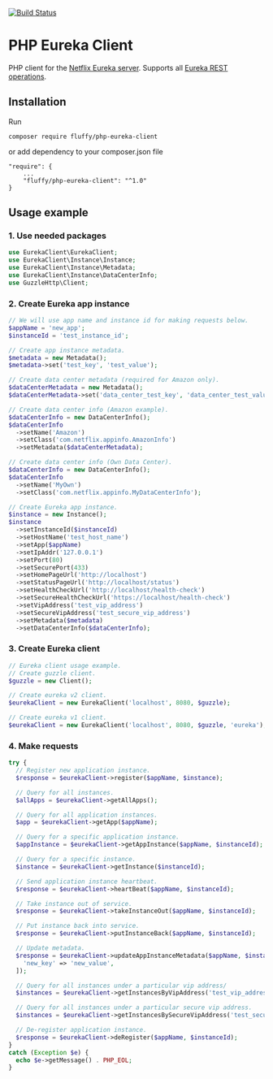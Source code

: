 [![Build Status](https://travis-ci.org/PavelLoparev/php-eureka-client.svg?branch=master)](https://travis-ci.org/PavelLoparev/php-eureka-client)

# PHP Eureka Client

PHP client for the [Netflix Eureka server](https://github.com/Netflix/eureka). Supports all [Eureka REST operations](https://github.com/Netflix/eureka/wiki/Eureka-REST-operations).

## Installation
Run
```
composer require fluffy/php-eureka-client
```
or add dependency to your composer.json file
```
"require": {
    ...
    "fluffy/php-eureka-client": "^1.0"
}

```
## Usage example
### 1. Use needed packages
```php
use EurekaClient\EurekaClient;
use EurekaClient\Instance\Instance;
use EurekaClient\Instance\Metadata;
use EurekaClient\Instance\DataCenterInfo;
use GuzzleHttp\Client;
```
### 2. Create Eureka app instance
```php
// We will use app name and instance id for making requests below.
$appName = 'new_app';
$instanceId = 'test_instance_id';

// Create app instance metadata.
$metadata = new Metadata();
$metadata->set('test_key', 'test_value');

// Create data center metadata (required for Amazon only).
$dataCenterMetadata = new Metadata();
$dataCenterMetadata->set('data_center_test_key', 'data_center_test_value');

// Create data center info (Amazon example).
$dataCenterInfo = new DataCenterInfo();
$dataCenterInfo
  ->setName('Amazon')
  ->setClass('com.netflix.appinfo.AmazonInfo')
  ->setMetadata($dataCenterMetadata);

// Create data center info (Own Data Center).
$dataCenterInfo = new DataCenterInfo();
$dataCenterInfo
  ->setName('MyOwn')
  ->setClass('com.netflix.appinfo.MyDataCenterInfo');

// Create Eureka app instance.
$instance = new Instance();
$instance
  ->setInstanceId($instanceId)
  ->setHostName('test_host_name')
  ->setApp($appName)
  ->setIpAddr('127.0.0.1')
  ->setPort(80)
  ->setSecurePort(433)
  ->setHomePageUrl('http://localhost')
  ->setStatusPageUrl('http://localhost/status')
  ->setHealthCheckUrl('http://localhost/health-check')
  ->setSecureHealthCheckUrl('https://localhost/health-check')
  ->setVipAddress('test_vip_address')
  ->setSecureVipAddress('test_secure_vip_address')
  ->setMetadata($metadata)
  ->setDataCenterInfo($dataCenterInfo);
```
### 3. Create Eureka client
```php
// Eureka client usage example.
// Create guzzle client.
$guzzle = new Client();

// Create eureka v2 client.
$eurekaClient = new EurekaClient('localhost', 8080, $guzzle);

// Create eureka v1 client.
$eurekaClient = new EurekaClient('localhost', 8080, $guzzle, 'eureka');
```
### 4. Make requests
```php
try {
  // Register new application instance.
  $response = $eurekaClient->register($appName, $instance);

  // Query for all instances.
  $allApps = $eurekaClient->getAllApps();

  // Query for all application instances.
  $app = $eurekaClient->getApp($appName);

  // Query for a specific application instance.
  $appInstance = $eurekaClient->getAppInstance($appName, $instanceId);

  // Query for a specific instance.
  $instance = $eurekaClient->getInstance($instanceId);

  // Send application instance heartbeat.
  $response = $eurekaClient->heartBeat($appName, $instanceId);

  // Take instance out of service.
  $response = $eurekaClient->takeInstanceOut($appName, $instanceId);

  // Put instance back into service.
  $response = $eurekaClient->putInstanceBack($appName, $instanceId);

  // Update metadata.
  $response = $eurekaClient->updateAppInstanceMetadata($appName, $instanceId, [
    'new_key' => 'new_value',
  ]);

  // Query for all instances under a particular vip address/
  $instances = $eurekaClient->getInstancesByVipAddress('test_vip_address');

  // Query for all instances under a particular secure vip address.
  $instances = $eurekaClient->getInstancesBySecureVipAddress('test_secure_vip_address');

  // De-register application instance.
  $response = $eurekaClient->deRegister($appName, $instanceId);
}
catch (Exception $e) {
  echo $e->getMessage() . PHP_EOL;
}
```
